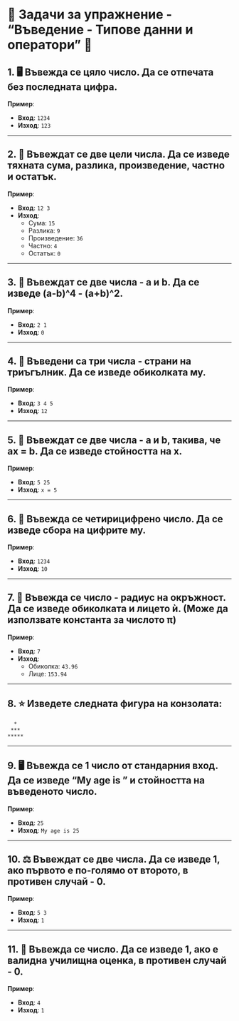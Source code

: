 # 🌟 Задачи за упражнение - “Въведение - Типове данни и оператори” 🌟

## 1. 🖥️ Въвежда се цяло число. Да се отпечата без последната цифра.
**Пример**:  
- **Вход**: `1234`  
- **Изход**: `123`

---

## 2. 🔢 Въвеждат се две цели числа. Да се изведе тяхната сума, разлика, произведение, частно и остатък.
**Пример**:  
- **Вход**: `12 3`  
- **Изход**:  
   - Сума: `15`  
   - Разлика: `9`  
   - Произведение: `36`  
   - Частно: `4`  
   - Остатък: `0`

---

## 3. 🔧 Въвеждат се две числа - a и b. Да се изведе (a-b)^4 - (a+b)^2.
**Пример**:  
- **Вход**: `2 1`  
- **Изход**: `0`

---

## 4. 📐 Въведени са три числа - страни на триъгълник. Да се изведе обиколката му.
**Пример**:  
- **Вход**: `3 4 5`  
- **Изход**: `12`

---

## 5. 🧮 Въвеждат се две числа - a и b, такива, че ах = b. Да се изведе стойността на х.
**Пример**:  
- **Вход**: `5 25`  
- **Изход**: `x = 5`

---

## 6. 🔢 Въвежда се четирицифрено число. Да се изведе сбора на цифрите му.
**Пример**:  
- **Вход**: `1234`  
- **Изход**: `10`

---

## 7. 🔵 Въвежда се число - радиус на окръжност. Да се изведе обиколката и лицето ѝ. (Може да използвате константа за числото π)
**Пример**:  
- **Вход**: `7`  
- **Изход**:  
   - Обиколка: `43.96`  
   - Лице: `153.94`

---

## 8. ⭐ Изведете следната фигура на конзолата:
```
  *
 ***
*****
```



---

## 9. 🖥️ Въвежда се 1 число от стандарния вход. Да се изведе “My age is ” и стойността на въведеното число.
**Пример**:  
- **Вход**: `25`  
- **Изход**: `My age is 25`

---

## 10. ⚖️ Въвеждат се две числа. Да се изведе 1, ако първото е по-голямо от второто, в противен случай - 0.
**Пример**:  
- **Вход**: `5 3`  
- **Изход**: `1`

---

## 11. 📝 Въвежда се число. Да се изведе 1, ако е валидна училищна оценка, в противен случай - 0.
**Пример**:  
- **Вход**: `4`  
- **Изход**: `1`

